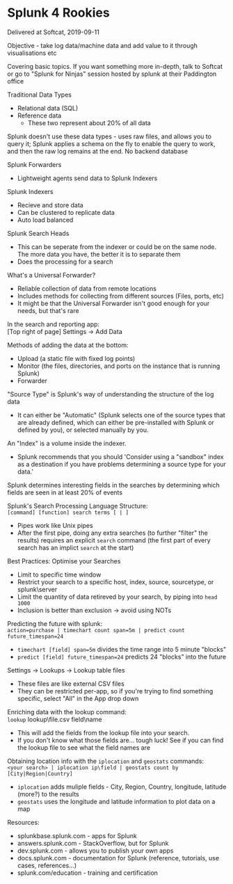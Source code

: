 # Splunk 4 Rookies
Delivered at Softcat, 2019-09-11 

Objective - take log data/machine data and add value to it through visualisations etc

Covering basic topics. If you want something more in-depth, talk to Softcat or go to "Splunk for
Ninjas" session hosted by splunk at their Paddington office

Traditional Data Types
- Relational data (SQL)
- Reference data
  - These two represent about 20% of all data

Splunk doesn't use these data types - uses raw files, and allows you to query it; Splunk applies a
schema on the fly to enable the query to work, and then the raw log remains at the end. No backend
database

Splunk Forwarders
- Lightweight agents send data to Splunk Indexers

Splunk Indexers
- Recieve and store data
- Can be clustered to replicate  data
- Auto load balanced

Splunk Search Heads
- This can be seperate from the indexer or could be on the same node. The more data you have, the
  better it is to separate them
- Does the processing for a search

What's a Universal Forwarder?
- Reliable collection of data from remote locations
- Includes methods for collecting from different sources (Files, ports, etc)
- It might be that the Universal Forwarder isn't good enough for your needs, but that's rare

In the search and reporting app:  
[Top right of page] Settings -> Add Data 

Methods of adding the data at the bottom:
- Upload (a static file with fixed log points)
- Monitor (the files, directories, and ports on the instance that is running Splunk)
- Forwarder

"Source Type" is Splunk's way of understanding the structure of the log data
- It can either be "Automatic" (Splunk selects one of the source types that are already defined,
  which can either be pre-installed with Splunk or defined by you), or selected manually by you.

An "Index" is a volume inside the indexer.
- Splunk recommends that you should 'Consider using a "sandbox" index as a destination if you
  have problems determining a source type for your data.'

Splunk determines interesting fields in the searches by determining which fields are seen in at
least 20% of events

Splunk's Search Processing Language Structure:  
`[command] [function] search terms [ | ]`
  - Pipes work like Unix pipes
  - After the first pipe, doing any extra searches (to further "filter" the results) requires an
    explicit `search` command (the first part of every search has an implict `search` at the
    start)

Best Practices: Optimise your Searches
- Limit to specific time window
- Restrict your search to a specific host, index, source, sourcetype, or splunk\server
- Limit the quantity of data retireved by your search, by piping into `head 1000`
- Inclusion is better than exclusion -> avoid using NOTs

Predicting the future with splunk:  
`action=purchase | timechart count span=5m | predict count future_timespan=24`
  - `timechart [field] span=5m` divides the time range into 5 minute "blocks"
  - `predict [field] future_timespan=24` predicts 24 "blocks" into the future

Settings -> Lookups -> Lookup table files
  - These files are like external CSV files
  - They can be restricted per-app, so if you're trying to find something specific, select "All"
    in the App drop down

Enriching data with the lookup command:  
`lookup` lookup\file.csv field\name
  - This will add the fields from the lookup file into your search.
  - If you don't know what those fields are... tough luck! See if you can find the lookup file
    to see what the field names are

Obtaining location info with the `iplocation` and `geostats` commands:  
`<your search> | iplocation ip\field | geostats count by [City|Region|Country]`
  - `iplocation` adds muliple fields - City, Region, Country, longitude, latitude (more?) to the
    results
  - `geostats` uses the longitude and latitude information to plot data on a map

Resources:
- splunkbase.splunk.com - apps for Splunk
- answers.splunk.com - StackOverflow, but for Splunk
- dev.splunk.com - allows you to publish your own apps
- docs.splunk.com - documentation for Splunk (reference, tutorials, use cases, references...)
- splunk.com/education - training and certification

